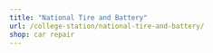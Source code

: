 ```yaml
---
title: "National Tire and Battery"
url: /college-station/national-tire-and-battery/
shop: car repair
---
```

